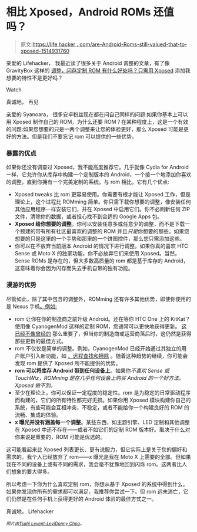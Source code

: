 # 相比 Xposed，Android ROMs 还值吗？

> 原文:[https://life hacker . com/are-Android-Roms-still-valued-that-to-xposed-1514931760](https://lifehacker.com/are-android-roms-still-worthwhile-compared-to-xposed-1514931760)

亲爱的 Lifehacker，
我最近读了很多关于 Android 调整的文章，有了像 GravityBox 这样的 [调整，闪存定制 ROM 有什么好处吗？只需用 Xposed](https://lifehacker.com/gravitybox-adds-a-ton-of-tweaks-to-android-in-one-custo-1502250290) 添加我想要的特性不是更好吗？

Watch

真诚地，
再见

亲爱的 Syanoara，
很多安卓粉丝现在都在问自己同样的问题:如果你基本上可以用 Xposed 制作自己的 ROM，为什么还要 ROM？在某种程度上，这是一个有效的问题:如果您想要的只是一两个调整来让您的体验更好，那么 Xposed 可能是更好的方法。但是我们不要忘记 rom 可以提供的一些优势。

### 暴露的优点

如果你还没有调查过 Xposed，我不能高度推荐它。几乎就像 Cydia for Android 一样，它允许你从库存中构建一个定制版本的 Android，一个接一个地添加你喜欢的调整，直到你拥有一个完美定制的系统。与 rom 相比，它有几个优点:

*   Xposed tweaks 比 rom 更容易使用。你需要有根才能让 Xposed 工作，但是理论上，这个过程比 ROMming 简单。你只需下载你想要的调整，像安装任何其他应用程序一样安装它们，并在 Xposed 中启用它们。你不必刷新任何 ZIP 文件，清除你的数据，或者担心找不到合适的 Google Apps 包。
*   **Xposed 给你想要的调整**。你可以安装任意多或任意少的调整，而不是下载一个预建的带有所有社区最喜欢的调整的 ROM 并且*只是*你想要的那些。如果您想要的只是这里的一个手势和那里的一个饼图控件，那么您只需添加这些。
*   你可以在不放弃当前版本 Android 的情况下进行调整。如果你真的喜欢 HTC Sense 或 Moto X 的独家功能，你不必放弃它们来使用 Xposed。当然，Sense ROMs 是存在的，但大多数高质量的 rom 都是基于库存的 Android，这意味着你会因为闪存而失去手机自带的独有功能。

### 漫游的优势

尽管如此，除了其中包含的调整外，ROMming 还有许多其他优势，即使你使用的是 Nexus 手机[。例如:](https://lifehacker.com/are-roms-really-necessary-on-a-nexus-phone-5980201)

*   rom 让你在你的制造商之前升级 Android。还在等你 HTC One 上的 KitKat？使用像 CyanogenMod 这样的定制 ROM，您通常可以更快地获得更新。 [这已经不像曾经的](http://lifehacker.com/slow-down-why-fast-android-updates-dont-matter-anymor-1496261791) 那么重要了，但当你的制造商或运营商落后时，这仍然是获得那些更新的最佳方式。
*   rom 不仅仅是简单的调整。例如，CyanogenMod 已经开始通过其独立的用户账户引入新功能，如 [、远程查找和擦除](http://lifehacker.com/cyanogenmod-10-1-3-brings-remote-wipe-to-your-android-p-1380062388) 。随着这种趋势的继续，你可能会发现 rom 提供了 Xposed 所不能提供的优势。
*   **rom 可以将库存 Android 带到任何设备上**。如果你*不喜欢 Sense 或 TouchWiz，ROMming 是在几乎任何设备上购买 Android 的一个好方法。Xposed 做不到。*
*   至少在理论上，你可以保证一定程度的稳定性。rom 是为稳定的日常驱动程序而构建的，它们的所有特性都完好无损。如果你用 Xposed 模块构建你自己的系统，有些可能会互相冲突，不稳定，或者不能给你一个构建良好的 ROM 的流畅、集成的体验。
*   **x 曝光并没有涵盖每一个调整**。某些东西，如主题引擎、LED 定制和其他调整在 Xposed 中还不存在——或者不如它们的定制 ROM 版本好。取决于什么对你来说是重要的，ROM 可能是优选的。

这可能看起来比 Xposed 列表更长、更有说服力，但它实际上是关于您的偏好和需求的。我个人已经放弃了 rom——x 曝光是我在 Moto X 上需要的全部。但如果我在不同的设备上或有不同的需求，我会毫不犹豫地回到闪烁 rom。这两者比人们想象的要大得多。

所以考虑一下你为什么喜欢定制 rom，你想从基于 Xposed 的系统中得到什么。如果你发现你所有的需求都可以满足，我推荐你尝试一下。但 rom 远未消亡，它们仍然是在任何手机上获得更好的 Android 体验的最佳方式之一。

真诚地，
Lifehacker

<small>*照片由*</small>[<small>*Tsahi Levent-Levi*</small>](http://www.flickr.com/photos/86979666@N00/8161660138)<small></small>*[<small>*Danny Choo*</small>](http://www.flickr.com/photos/dannychoo/8534042094)<small>*。*</small>*